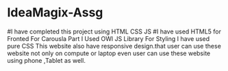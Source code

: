 # IdeaMagix-Assg

#I have completed this project using HTML CSS JS
#I have used HTML5 for Fronted
For Carousla Part I Used OWl JS Library
For Styling I have used pure CSS 
This website also have responsive design.that user can use these website not only on compute or laptop even user can use these website using phone ,Tablet as well.

